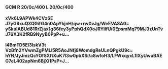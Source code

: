 #### GCM R 20/0c/400 L 20/0c/400
**xVk6L9APWk4CVzSE**<br/>**J7yG9xuQXQGifG4n0ApYkjnH/qw+rw0vJg/WeEVASA0=**<br/>**ySkuIABUd81RrZjax1g36fey3yPphQdX0oJRYilfU/0EpsmMq79MJ3zUnTvJ76X3K2fRB9NyyB0PpP+u...**<br/><br/>
**l4BmFD5El3IskV3t**<br/>**VzBfn2YVwmZgPMLI5R5AoJNfj8WomdgReULnQPgkU9c=**<br/>**hYN/JyJmzQcYOfSXftXuK7l3w0pbXSi/a8wfoH3/LFWxqyxL1IXyUwuBAEG7eL402apNm6BjXi1PsP+J...**